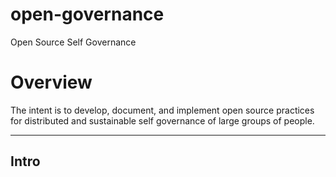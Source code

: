 open-governance
===============

Open Source Self Governance

# Overview

The intent is to develop, document, and implement open source practices for distributed and sustainable self governance of large groups of people.

--------------------------------------------------------------------------------------

## Intro

